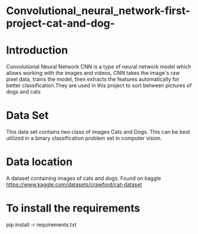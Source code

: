 # Convolutional_neural_network-first-project-cat-and-dog-
# Introduction
Convolutional Neural Network
CNN is a type of neural network model which allows working with the images and videos, CNN takes the image's raw pixel data, trains the model, then extracts the features automatically for better classification.They are used in this project to sort between pictures of dogs and cats
# Data Set
This data set contains two class of images Cats and Dogs. This can be best utilized in a binary classification problem set in computer vision.
# Data location
A dataset containing images of cats and dogs. Found on kaggle
https://www.kaggle.com/datasets/crawford/cat-dataset
# To install the requirements
pip install -r requirements.txt
